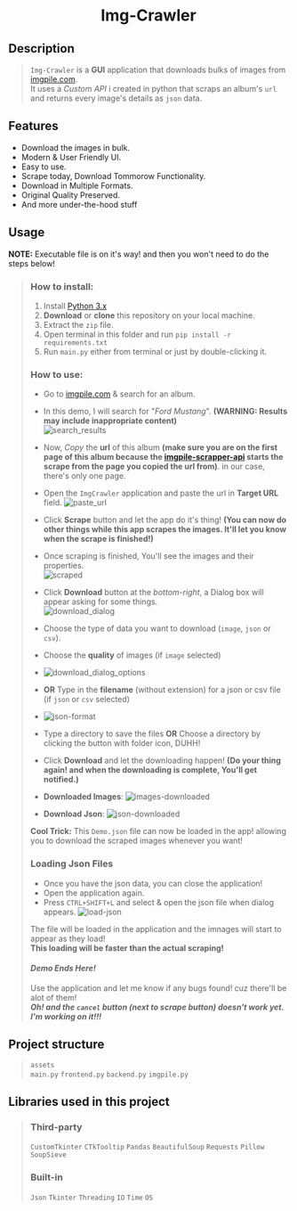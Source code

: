 <h1 align="center"> Img-Crawler </h1>

## **Description**
> `Img-Crawler` is a __GUI__ application that downloads bulks of images from [imgpile.com](https://imgpile.com/). </br> It uses a _Custom API_ i created in python that scraps an album's `url` and returns every image's details as `json` data.

## **Features**
- Download the images in bulk.
- Modern & User Friendly UI.
- Easy to use.
- Scrape today, Download Tommorow Functionality.
- Download in Multiple Formats.
- Original Quality Preserved.
- And more under-the-hood stuff

## **Usage**
__NOTE:__ Executable file is on it's way! and then you won't need to do the steps below!
> ### **How to install:**
> 1. Install [Python 3.x](https://www.python.org/download)
> 2. __Download__ or __clone__ this repository on your local machine.
> 3. Extract the `zip` file.
> 4. Open terminal in this folder and run `pip install -r requirements.txt`
> 5. Run `main.py` either from terminal or just by double-clicking it.
>
>
> ### **How to use:**
> - Go to [imgpile.com](https://imgpile.com/) & search for an album. </br>
> - In this demo, I will search for "_Ford Mustang_". **(WARNING: Results may include inappropriate content)** </br>
> ![search_results](https://github.com/Anas-Shakeel/ImgCrawler/assets/131923402/ba388eb6-40a2-4de3-bd5b-7c8b835e988c)
> - Now, _Copy_ the **url** of this album __(make sure you are on the first page of this album because the [imgpile-scrapper-api](https://github.com/Anas-Shakeel/imgpile-custom-api) starts the scrape from the page you copied the **url** from)__. in our case, there's only one page. <br>
> - Open the `ImgCrawler` application and paste the url in __Target URL__ field.
> ![paste_url](https://github.com/Anas-Shakeel/ImgCrawler/assets/131923402/c452fcf5-4d4d-41ea-a40d-1582075093db) <br>
> - Click **Scrape** button and let the app do it's thing! __(You can now do other things while this app scrapes the images. It'll let you know when the scrape is finished!)__
> - Once scraping is finished, You'll see the images and their properties.<br>
> ![scraped](https://github.com/Anas-Shakeel/ImgCrawler/assets/131923402/1b7f89b3-bdcd-4d01-87f9-9692f778ec7c) <br>
> - Click __Download__ button at the _bottom-right_, a Dialog box will appear asking for some things.<br>
> ![download_dialog](https://github.com/Anas-Shakeel/ImgCrawler/assets/131923402/d4b4472e-afe0-4727-91c6-1e34d15a17b3) <br>
>
> - Choose the type of data you want to download (`image`, `json` or `csv`). <br>
> - Choose the __quality__ of images (if `image` selected) <br>
> 
> - ![download_dialog_options](https://github.com/Anas-Shakeel/ImgCrawler/assets/131923402/3ca28f1b-8b59-4f25-9c58-4d18c40cab73) <br>
> 
> - __OR__ Type in the **filename** (without extension) for a json or csv file (if `json` or `csv` selected) <br>
> 
> - ![json-format](https://github.com/Anas-Shakeel/ImgCrawler/assets/131923402/98cb8f26-977d-443d-bf19-b396a5bd700f) <br>
> 
> - Type a directory to save the files __OR__ Choose a directory by clicking the button with folder icon, DUHH! <br>
> 
>
> - Click __Download__ and let the downloading happen! **(Do your thing again! and when the downloading is complete, You'll get notified.)** <br>
>
>
> - __Downloaded Images__:
> ![images-downloaded](https://github.com/Anas-Shakeel/ImgCrawler/assets/131923402/691b83f1-8c09-44b3-978a-e59c3d6e29d9) <br>
>
> - __Download Json__:
> ![json-downloaded](https://github.com/Anas-Shakeel/ImgCrawler/assets/131923402/581b6c82-845b-4b78-9d97-7679ca7e488a) <br>
>
>
> **Cool Trick:** This `Demo.json` file can now be loaded in the app! allowing you to download the scraped images whenever you want!
> 
> ### Loading Json Files
> - Once you have the json data, you can close the application!
> - Open the application again.
> - Press `CTRL+SHIFT+L` and select & open the json file when dialog appears.
> ![load-json](https://github.com/Anas-Shakeel/ImgCrawler/assets/131923402/9d0e4cb1-02d5-46e6-8125-79c830e5d1d1) <br>
> 
> The file will be loaded in the application and the imnages will start to appear as they load!<br>
> **This loading will be faster than the actual scraping!** <br>
>
> #### _Demo Ends Here!_
> Use the application and let me know if any bugs found! cuz there'll be alot of them! <br>
> ___Oh! and the `cancel` button (next to scrape button) doesn't work yet. I'm working on it!!!___
>

## Project structure
> `assets`<br>
> `main.py`
> `frontend.py`
> `backend.py`
> `imgpile.py`

## **Libraries used in this project**
> ### **Third-party**
> `CustomTkinter` `CTkTooltip` `Pandas` `BeautifulSoup` `Requests` `Pillow` `SoupSieve`
> ### **Built-in**
> `Json` `Tkinter` `Threading` `IO` `Time` `OS`

